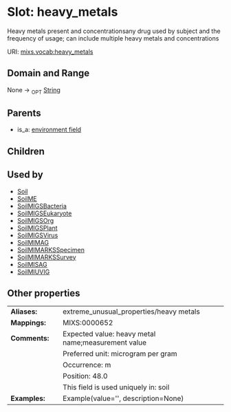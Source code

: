 
# Slot: heavy_metals


Heavy metals present and concentrationsany drug used by subject and the frequency of usage; can include multiple heavy metals and concentrations

URI: [mixs.vocab:heavy_metals](https://w3id.org/mixs/vocab/heavy_metals)


## Domain and Range

None ->  <sub>OPT</sub> [String](types/String.md)

## Parents

 *  is_a: [environment field](environment_field.md)

## Children


## Used by

 * [Soil](Soil.md)
 * [SoilME](SoilME.md)
 * [SoilMIGSBacteria](SoilMIGSBacteria.md)
 * [SoilMIGSEukaryote](SoilMIGSEukaryote.md)
 * [SoilMIGSOrg](SoilMIGSOrg.md)
 * [SoilMIGSPlant](SoilMIGSPlant.md)
 * [SoilMIGSVirus](SoilMIGSVirus.md)
 * [SoilMIMAG](SoilMIMAG.md)
 * [SoilMIMARKSSpecimen](SoilMIMARKSSpecimen.md)
 * [SoilMIMARKSSurvey](SoilMIMARKSSurvey.md)
 * [SoilMISAG](SoilMISAG.md)
 * [SoilMIUVIG](SoilMIUVIG.md)

## Other properties

|  |  |  |
| --- | --- | --- |
| **Aliases:** | | extreme_unusual_properties/heavy metals |
| **Mappings:** | | MIXS:0000652 |
| **Comments:** | | Expected value: heavy metal name;measurement value |
|  | | Preferred unit: microgram per gram |
|  | | Occurrence: m |
|  | | Position: 48.0 |
|  | | This field is used uniquely in: soil |
| **Examples:** | | Example(value='', description=None) |

